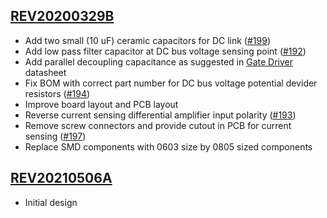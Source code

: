 
## [REV20200329B](https://github.com/Severson-Group/AMDC-Hardware/tree/uInverter_revB/Accessories/ExpansionBoard_uInverter/REV20220329B)

- Add two small (10 uF) ceramic capacitors for DC link ([#199](https://github.com/Severson-Group/AMDC-Hardware/issues/199))
- Add low pass filter capacitor at DC bus voltage sensing point ([#192](https://github.com/Severson-Group/AMDC-Hardware/issues/192))
- Add parallel decoupling capacitance as suggested in [Gate Driver](https://www.digikey.com/en/products/detail/ixys-integrated-circuits-division/IXDN614CI/2424705) datasheet
- Fix BOM with correct part number for DC bus voltage potential devider resistors ([#194](https://github.com/Severson-Group/AMDC-Hardware/issues/194))
- Improve board layout and PCB layout
- Reverse current sensing differential amplifier input polarity ([#193](https://github.com/Severson-Group/AMDC-Hardware/issues/193))
- Remove screw connectors and provide cutout in PCB for current sensing ([#197](https://github.com/Severson-Group/AMDC-Hardware/issues/197))
- Replace SMD components with 0603 size by 0805 sized components
 

## [REV20210506A](https://github.com/Severson-Group/AMDC-Hardware/tree/uInverter_revB_Sch/Accessories/ExpansionBoard_uInverter/REV20210506A)

- Initial design
